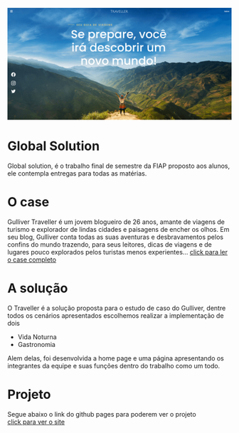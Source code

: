 ![Screenshot](./img/homePageImage.jpg)

# Global Solution
Global solution, é o trabalho final de semestre da FIAP proposto aos alunos, ele contempla entregas para todas as matérias.   

# O case
Gulliver Traveller é um jovem blogueiro de 26 anos, amante de viagens de turismo e explorador de lindas cidades e paisagens de encher os olhos.
Em seu blog, Gulliver conta todas as suas aventuras e desbravamentos pelos confins do mundo trazendo, para seus leitores, dicas de viagens
e de lugares pouco explorados pelos turistas menos experientes... [click para ler o case completo](https://drive.google.com/file/d/1VwUIW_5se-E9jkB8dfoTgCPZv0yI-q-u/view?usp=sharing)

# A solução
O Traveller é a solução proposta para o estudo de caso do Gulliver, dentre todos os cenários apresentados escolhemos realizar a implementação de dois
* Vida Noturna
* Gastronomia

Alem delas, foi desenvolvida a home page e uma página apresentando os integrantes da equipe e suas funções dentro do trabalho como um todo.

# Projeto
Segue abaixo o link do github pages para poderem ver o projeto <br>
[click para ver o site](https://leo-mcarvalho.github.io/Traveller/)
